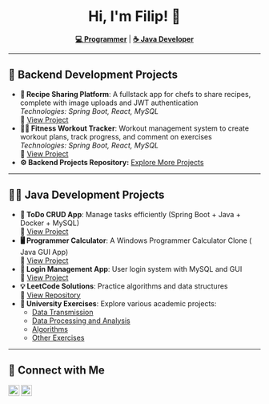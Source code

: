 <h1 align="center">Hi, I'm Filip! 👋</h1>
<p align="center">
  <a href="https://github.com/TraperRoku"><strong>💻 Programmer</strong></a> | 
  <a href="https://www.linkedin.com/in/filip-ka%C5%BAmierczak-3b20172b5/"><strong>☕ Java Developer</strong></a>
</p>

---

<h2>🚀 Backend Development Projects</h2>
<ul>
  <li>
    <b>🍴 Recipe Sharing Platform</b>: A fullstack app for chefs to share recipes, complete with image uploads and JWT authentication 
    <br><i>Technologies: Spring Boot, React, MySQL</i>
    <br>🔗 <a href="https://github.com/TraperRoku/Backend-Projects/tree/main/Recipe-Sharing-Platform">View Project</a>
  </li>

  <li>
    <b>🏋️‍♀️ Fitness Workout Tracker</b>: Workout management system to create workout plans, track progress, and comment on exercises 
    <br><i>Technologies: Spring Boot, React, MySQL</i>
    <br>🔗 <a href="https://github.com/TraperRoku/Backend-Projects/tree/main/FitnessTracker">View Project</a>
  </li>

  <li>
    <b>⚙️ Backend Projects Repository:</b> <a href="https://github.com/TraperRoku/Backend-Projects/tree/main">Explore More Projects</a>
  </li>
</ul>

---

<h2>👨‍💻 Java Development Projects</h2>
<ul>
  <li>
    <b>📝 ToDo CRUD App</b>: Manage tasks efficiently (Spring Boot + Java + Docker + MySQL)
    <br>🔗 <a href="https://github.com/TraperRoku/todoApp/tree/main">View Project</a>
  </li>

  <li>
    <b>🖥 Programmer Calculator</b>: A Windows Programmer Calculator Clone ( Java GUI App)
    <br>🔗 <a href="https://github.com/TraperRoku/ProgrammerCalculator/tree/main">View Project</a>
  </li>

  <li>
    <b>🔐 Login Management App</b>: User login system with MySQL and GUI 
    <br>🔗 <a href="https://github.com/TraperRoku/JavaGUI/tree/main">View Project</a>
  </li>

  <li>
    <b>💡 LeetCode Solutions</b>: Practice algorithms and data structures
    <br>🔗 <a href="https://github.com/TraperRoku/LeetCode">View Repository</a>
  </li>

  <li>
    <b>🏫 University Exercises</b>: Explore various academic projects:
    <ul>
      <li><a href="https://github.com/TraperRoku/ZUT-TD">Data Transmission</a></li>
      <li><a href="https://github.com/TraperRoku/Data-Processing-and-Analysis">Data Processing and Analysis</a></li>
      <li><a href="https://github.com/TraperRoku/Algorithms">Algorithms</a></li>
      <li><a href="https://github.com/TraperRoku/Other-Small-University-Exercises">Other Exercises</a></li>
    </ul>
  </li>
</ul>

---

<h2>🤳 Connect with Me</h2>
<p>
  <a href="https://www.linkedin.com/in/filip-ka%C5%BAmierczak-3b20172b5/">
    <img align="left" alt="LinkedIn" width="22px" src="https://raw.githubusercontent.com/paulrobertlloyd/socialmediaicons/main/linkedin-48x48.png" />
  </a>
  <a href="https://github.com/TraperRoku">
    <img align="left" alt="GitHub" width="22px" src="https://cdn-icons-png.flaticon.com/512/25/25231.png" />
  </a>
</p>
<br/>
